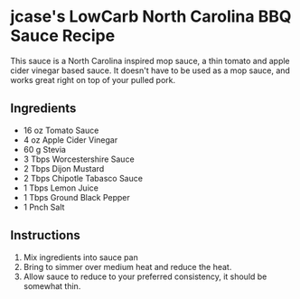 jcase's LowCarb North Carolina BBQ Sauce Recipe
===============================================

This sauce is a North Carolina inspired mop sauce, a thin tomato and
apple cider vinegar based sauce. It doesn't have to be used as a mop
sauce, and works great right on top of your pulled pork.

Ingredients
-----------

-   16 oz Tomato Sauce
-   4 oz Apple Cider Vinegar
-   60 g Stevia
-   3 Tbps Worcestershire Sauce
-   2 Tbps Dijon Mustard
-   2 Tbps Chipotle Tabasco Sauce
-   1 Tbps Lemon Juice
-   1 Tbps Ground Black Pepper
-   1 Pnch Salt

Instructions
------------

1.  Mix ingredients into sauce pan
2.  Bring to simmer over medium heat and reduce the heat.
3.  Allow sauce to reduce to your preferred consistency, it should be
    somewhat thin.

